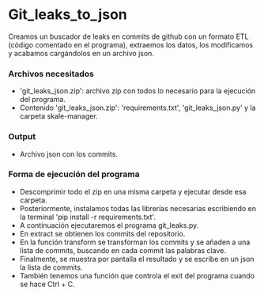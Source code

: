 # Git_leaks_to_json
Creamos un buscador de leaks en commits de github con un formato ETL (código comentado en el programa), extraemos los datos, los modificamos y acabamos cargándolos en un archivo json.
### Archivos necesitados
- 'git_leaks_json.zip': archivo zip con todos lo necesario para la ejecución del programa.
- Contenido 'git_leaks_json.zip': 'requirements.txt', 'git_leaks_json.py' y la carpeta skale-manager.
### Output
- Archivo json con los commits.
### Forma de ejecución del programa
- Descomprimir todo el zip en una misma carpeta y ejecutar desde esa carpeta.
- Posteriormente, instalamos todas las librerías necesarias escribiendo en la terminal 'pip install -r requirements.txt'.
- A continuación ejecutaremos el programa git_leaks.py.
- En extract se obtienen los commits del repositorio.
- En la función transform se transforman los commits y se añaden a una lista de commits, buscando en cada commit las palabras clave.
- Finalmente, se muestra por pantalla el resultado y se escribe en un json la lista de commits.
- También tenemos una función que controla el exit del programa cuando se hace Ctrl + C.
